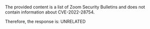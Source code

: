 The provided content is a list of Zoom Security Bulletins and does not contain information about CVE-2022-28754.

Therefore, the response is: UNRELATED